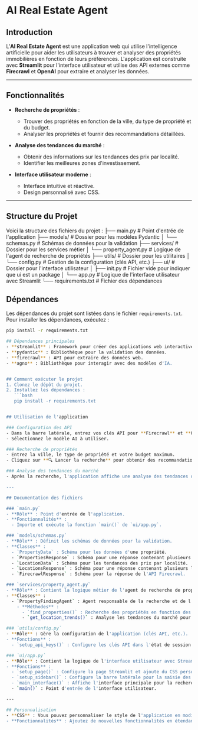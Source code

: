 # AI Real Estate Agent

## Introduction
L'**AI Real Estate Agent** est une application web qui utilise l'intelligence artificielle pour aider les utilisateurs à trouver et analyser des propriétés immobilières en fonction de leurs préférences. L'application est construite avec **Streamlit** pour l'interface utilisateur et utilise des API externes comme **Firecrawl** et **OpenAI** pour extraire et analyser les données.

---

## Fonctionnalités
- **Recherche de propriétés** :
  - Trouver des propriétés en fonction de la ville, du type de propriété et du budget.
  - Analyser les propriétés et fournir des recommandations détaillées.
  
- **Analyse des tendances du marché** :
  - Obtenir des informations sur les tendances des prix par localité.
  - Identifier les meilleures zones d'investissement.

- **Interface utilisateur moderne** :
  - Interface intuitive et réactive.
  - Design personnalisé avec CSS.

---

## Structure du Projet

Voici la structure des fichiers du projet :
├── main.py # Point d'entrée de l'application
├── models/ # Dossier pour les modèles Pydantic
│ └── schemas.py # Schémas de données pour la validation
├── services/ # Dossier pour les services métier
│ └── property_agent.py # Logique de l'agent de recherche de propriétés
├── utils/ # Dossier pour les utilitaires
│ └── config.py # Gestion de la configuration (clés API, etc.)
├── ui/ # Dossier pour l'interface utilisateur
│ ├── init.py # Fichier vide pour indiquer que ui est un package
│ └── app.py # Logique de l'interface utilisateur avec Streamlit
└── requirements.txt # Fichier des dépendances

## Dépendances
Les dépendances du projet sont listées dans le fichier `requirements.txt`. Pour installer les dépendances, exécutez :

```bash
pip install -r requirements.txt

## Dépendances principales
- **streamlit** : Framework pour créer des applications web interactives.
- **pydantic** : Bibliothèque pour la validation des données.
- **firecrawl** : API pour extraire des données web.
- **agno** : Bibliothèque pour interagir avec des modèles d'IA.


## Comment exécuter le projet
1. Clonez le dépôt du projet.
2. Installez les dépendances :
   ```bash
   pip install -r requirements.txt


## Utilisation de l'application

### Configuration des API
- Dans la barre latérale, entrez vos clés API pour **Firecrawl** et **OpenAI**.
- Sélectionnez le modèle AI à utiliser.

### Recherche de propriétés
- Entrez la ville, le type de propriété et votre budget maximum.
- Cliquez sur **🔍 Lancer la recherche** pour obtenir des recommandations.

### Analyse des tendances du marché
- Après la recherche, l'application affiche une analyse des tendances du marché pour la ville sélectionnée.

---

## Documentation des fichiers

### `main.py`
- **Rôle** : Point d'entrée de l'application.
- **Fonctionnalités** :
  - Importe et exécute la fonction `main()` de `ui/app.py`.

### `models/schemas.py`
- **Rôle** : Définit les schémas de données pour la validation.
- **Classes** :
  - `PropertyData` : Schéma pour les données d'une propriété.
  - `PropertiesResponse` : Schéma pour une réponse contenant plusieurs propriétés.
  - `LocationData` : Schéma pour les tendances des prix par localité.
  - `LocationsResponse` : Schéma pour une réponse contenant plusieurs localités.
  - `FirecrawlResponse` : Schéma pour la réponse de l'API Firecrawl.

### `services/property_agent.py`
- **Rôle** : Contient la logique métier de l'agent de recherche de propriétés.
- **Classes** :
  - `PropertyFindingAgent` : Agent responsable de la recherche et de l'analyse des propriétés.
    - **Méthodes** :
      - `find_properties()` : Recherche des propriétés en fonction des critères de l'utilisateur.
      - `get_location_trends()` : Analyse les tendances du marché pour une ville donnée.

### `utils/config.py`
- **Rôle** : Gère la configuration de l'application (clés API, etc.).
- **Fonctions** :
  - `setup_api_keys()` : Configure les clés API dans l'état de session Streamlit.

### `ui/app.py`
- **Rôle** : Contient la logique de l'interface utilisateur avec Streamlit.
- **Fonctions** :
  - `setup_page()` : Configure la page Streamlit et ajoute du CSS personnalisé.
  - `setup_sidebar()` : Configure la barre latérale pour la saisie des clés API.
  - `main_interface()` : Affiche l'interface principale pour la recherche de propriétés.
  - `main()` : Point d'entrée de l'interface utilisateur.

---

## Personnalisation
- **CSS** : Vous pouvez personnaliser le style de l'application en modifiant le CSS dans `ui/app.py`.
- **Fonctionnalités** : Ajoutez de nouvelles fonctionnalités en étendant les classes dans `services/property_agent.py`.
